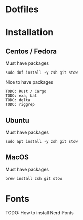 # Dotfiles

# Installation

## Centos / Fedora

Must have packages
```
sudo dnf install -y zsh git stow
```

Nice to have packages
```
TODO: Rust / Cargo
TODO: exa, bat
TODO: delta
TODO: riggrep
```

## Ubuntu

Must have packages
```
sudo apt install -y zsh git stow
```

## MacOS

Must have packages
```
brew install zsh git stow
```

# Fonts

TODO: How to install Nerd-Fonts
